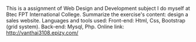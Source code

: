 This is a assignment of Web Design and Development subject I do myself at Btec FPT International College.
Summarize the exercise's content: design a sales website.
Languages and tools used:
Front-end: Html, Css, Bootstrap (grid system).
Back-end: Mysql, Php.
Online link: http://vanthai3108.epizy.com/